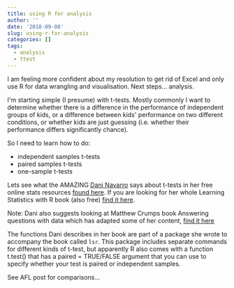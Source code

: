 ```yaml
---
title: using R for analysis
author: ''
date: '2018-09-08'
slug: using-r-for-analysis
categories: []
tags:
  - analysis
  - ttest
---
```


I am feeling more confident about my resolution to get rid of Excel and only use R for data wrangling and visualisation. Next steps... analysis. 

I'm starting simple (I presume) with t-tests. Mostly commonly I want to determine whether there is a difference in the performance of independent groups of kids, or a difference between kids' performance on two different conditions, or whether kids are just guessing (i.e. whether their performance differs significantly chance). 


So I need to learn how to do:

- independent samples t-tests
- paired samples t-tests
- one-sample t-tests

Lets see what the AMAZING [Dani Navarro](@djnavarro) says about t-tests in her free online stats resources [found here](https://compcogscisydney.org/psyr/). If you are looking for her whole Learning Statistics with R book (also free) [find it here](https://compcogscisydney.org/learning-statistics-with-r/). 

Note: Dani also suggests looking at Matthew Crumps book Answering questions with data which has adapted some of her content, [find it here](https://crumplab.github.io/statistics/)

The functions Dani describes in her book are part of a package she wrote to accompany the book called `lsr`. This package includes separate commands for different kinds of t-test, but apparently R also comes with a function t.test() that has a paired = TRUE/FALSE argument that you can use to specify whether your test is paired or independent samples. 

See AFL post for comparisons...


